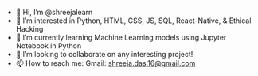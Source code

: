 - 👋 Hi, I’m @shreejalearn
- 👀 I’m interested in Python, HTML, CSS, JS, SQL, React-Native, & Ethical Hacking
- 🌱 I’m currently learning Machine Learning models using Jupyter Notebook in Python
- 💞️ I’m looking to collaborate on any interesting project!
- 📫 How to reach me: Gmail: shreeja.das.16@gmail.com

<!---
shreejalearn/shreejalearn is a ✨ special ✨ repository because its `README.md` (this file) appears on your GitHub profile.
You can click the Preview link to take a look at your changes.
--->
